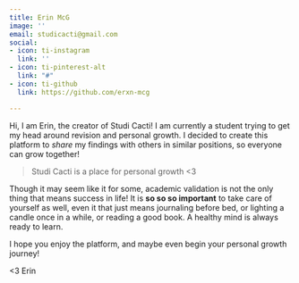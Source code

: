 ```yaml
---
title: Erin McG
image: ''
email: studicacti@gmail.com
social:
- icon: ti-instagram
  link: ''
- icon: ti-pinterest-alt
  link: "#"
- icon: ti-github
  link: https://github.com/erxn-mcg

---
```

Hi, I am Erin, the creator of Studi Cacti! I am currently a student trying to get my head around revision and personal growth. I decided to create this platform to _share_ my findings with others in similar positions, so everyone can grow together!

> Studi Cacti is a place for personal growth <3

Though it may seem like it for some, academic validation is not the only thing that means success in life! It is **so so so important** to take care of yourself as well, even it that just means journaling before bed, or lighting a candle once in a while, or reading a good book. A healthy mind is always ready to learn.

I hope you enjoy the platform, and maybe even begin your personal growth journey!

<3 Erin